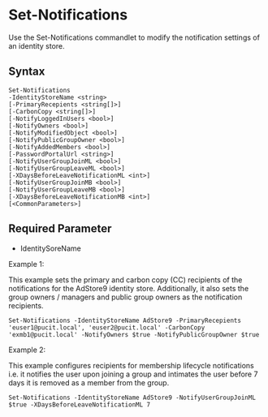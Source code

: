 # Set-Notifications

Use the Set-Notifications commandlet to modify the notification settings of an identity store.

## Syntax

```
Set-Notifications
-IdentityStoreName <string>
[-PrimaryRecepients <string[]>]
[-CarbonCopy <string[]>]
[-NotifyLoggedInUsers <bool>]
[-NotifyOwners <bool>]
[-NotifyModifiedObject <bool>]
[-NotifyPublicGroupOwner <bool>]
[-NotifyAddedMembers <bool>]
[-PasswordPortalUrl <string>]
[-NotifyUserGroupJoinML <bool>]
[-NotifyUserGroupLeaveML <bool>]
[-XDaysBeforeLeaveNotificationML <int>]
[-NotifyUserGroupJoinMB <bool>]
[-NotifyUserGroupLeaveMB <bool>]
[-XDaysBeforeLeaveNotificationMB <int>]
[<CommonParameters>]
```

## Required Parameter

- IdentitySoreName

Example 1:

This example sets the primary and carbon copy (CC) recipients of the notifications for the AdStore9
identity store. Additionally, it also sets the group owners / managers and public group owners as
the notification recipients.

```
Set-Notifications -IdentityStoreName AdStore9 -PrimaryRecepients 'euser1@pucit.local', 'euser2@pucit.local' -CarbonCopy 'exmb1@pucit.local' -NotifyOwners $true -NotifyPublicGroupOwner $true
```

Example 2:

This example configures recipients for membership lifecycle notifications i.e. it notifies the user
upon joining a group and intimates the user before 7 days it is removed as a member from the group.

```
Set-Notifications -IdentityStoreName AdStore9 -NotifyUserGroupJoinML $true -XDaysBeforeLeaveNotificationML 7
```
